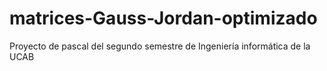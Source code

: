 # matrices-Gauss-Jordan-optimizado
Proyecto de pascal del segundo semestre de Ingeniería informática de la UCAB
